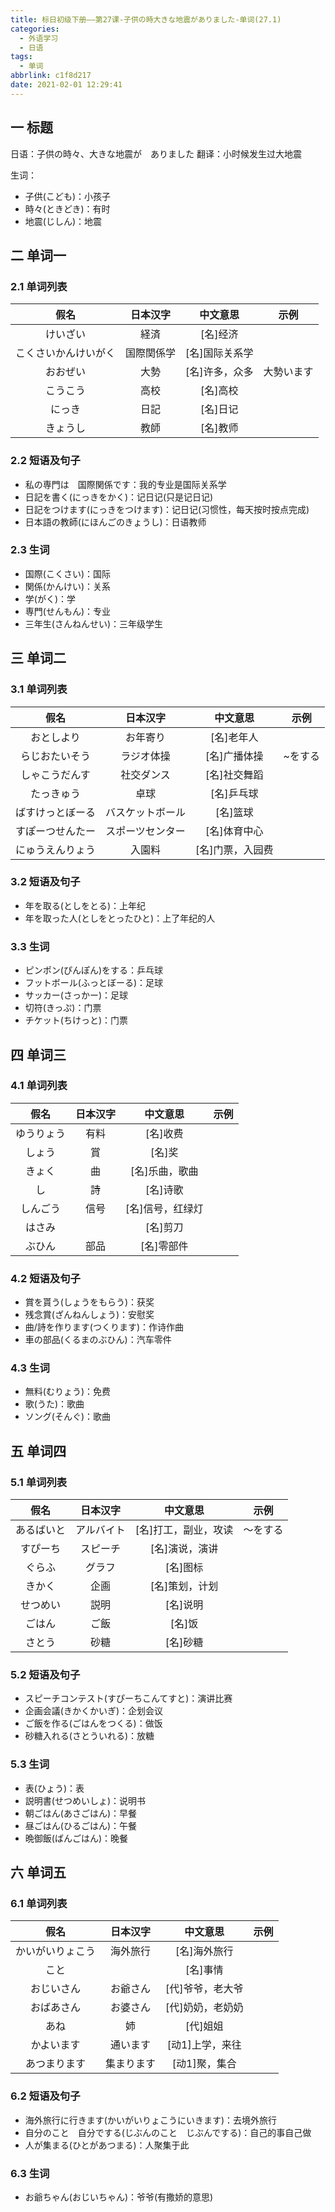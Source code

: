 ```yaml
---
title: 标日初级下册——第27课-子供の時大きな地震がありました-单词(27.1)
categories:
  - 外语学习
  - 日语
tags:
  - 单词
abbrlink: c1f8d217
date: 2021-02-01 12:29:41
---
```

## 一 标题

日语：子供の時々、大きな地震が　ありました
翻译：小时候发生过大地震
<!--more-->
生词：

* 子供(こども)：小孩子
* 時々(ときどき)：有时
* 地震(じしん)：地震

## 二 单词一

### 2.1 单词列表

|       **假名**       | **日本汉字** |  **中文意思**  |  **示例**  |
| :------------------: | :----------: | :------------: | :--------: |
|       けいざい       |     経済     |    [名]经济    |            |
| こくさいかんけいがく |  国際関係学  | [名]国际关系学 |            |
|       おおぜい       |     大勢     | [名]许多，众多 | 大勢います |
|       こうこう       |     高校     |    [名]高校    |            |
|        にっき        |     日記     |    [名]日记    |            |
|       きょうし       |     教師     |    [名]教师    |            |

### 2.2 短语及句子

* 私の専門は　国際関係です：我的专业是国际关系学
* 日記を書く(にっきをかく)：记日记(只是记日记)
* 日記をつけます(にっきをつけます)：记日记(习惯性，每天按时按点完成)
* 日本語の教師(にほんごのきょうし)：日语教师

### 2.3 生词

* 国際(こくさい)：国际
* 関係(かんけい)：关系
* 学(がく)：学
* 専門(せんもん)：专业
* 三年生(さんねんせい)：三年级学生

## 三 单词二

### 3.1 单词列表

|     **假名**     |   **日本汉字**   |   **中文意思**   | **示例** |
| :--------------: | :--------------: | :--------------: | :------: |
|    おとしより    |     お年寄り     |    [名]老年人    |          |
|  らじおたいそう  |    ラジオ体操    |   [名]广播体操   | ~をする  |
|  しゃこうだんす  |    社交ダンス    |   [名]社交舞蹈   |          |
|    たっきゅう    |       卓球       |    [名]乒乓球    |          |
| ばすけっとぼーる | バスケットボール |     [名]篮球     |          |
| すぽーつせんたー | スポーツセンター |   [名]体育中心   |          |
| にゅうえんりょう |      入園料      | [名]门票，入园费 |          |

### 3.2 短语及句子

* 年を取る(としをとる)：上年纪
* 年を取った人(としをとったひと)：上了年纪的人

### 3.3 生词

* ピンポン(ぴんぽん)をする：乒乓球
* フットボール(ふっとぼーる)：足球
* サッカー(さっかー)：足球
* 切符(きっぷ)：门票
* チケット(ちけっと)：门票

## 四 单词三

### 4.1  单词列表

|  **假名**  | **日本汉字** |   **中文意思**   | **示例** |
| :--------: | :----------: | :--------------: | :------: |
| ゆうりょう |     有料     |     [名]收费     |          |
|   しょう   |      賞      |      [名]奖      |          |
|   きょく   |      曲      |  [名]乐曲，歌曲  |          |
|     し     |      詩      |     [名]诗歌     |          |
|  しんごう  |     信号     | [名]信号，红绿灯 |          |
|   はさみ   |              |     [名]剪刀     |          |
|   ぶひん   |     部品     |    [名]零部件    |          |

### 4.2 短语及句子

* 賞を貰う(しょうをもらう)：获奖
* 残念賞(ざんねんしょう)：安慰奖
* 曲/詩を作ります(つくります)：作诗作曲
* 車の部品(くるまのぶひん)：汽车零件

### 4.3 生词

* 無料(むりょう)：免费
* 歌(うた)：歌曲
* ソング(そんぐ)：歌曲

## 五 单词四

### 5.1 单词列表

|  **假名**  | **日本汉字** |     **中文意思**     | **示例** |
| :--------: | :----------: | :------------------: | :------: |
| あるばいと |  アルバイト  | [名]打工，副业，攻读 | ～をする |
|  すぴーち  |   スピーチ   |    [名]演说，演讲    |          |
|   ぐらふ   |    グラフ    |       [名]图标       |          |
|   きかく   |     企画     |    [名]策划，计划    |          |
|  せつめい  |     説明     |       [名]说明       |          |
|   ごはん   |     ご飯     |        [名]饭        |          |
|   さとう   |     砂糖     |       [名]砂糖       |          |

### 5.2 短语及句子

* スピーチコンテスト(すぴーちこんてすと)：演讲比赛
* 企画会議(きかくかいぎ)：企划会议
* ご飯を作る(ごはんをつくる)：做饭
* 砂糖入れる(さとういれる)：放糖

### 5.3 生词

* 表(ひょう)：表
* 説明書(せつめいしょ)：说明书
* 朝ごはん(あさごはん)：早餐
* 昼ごはん(ひるごはん)：午餐
* 晩御飯(ばんごはん)：晚餐

## 六 单词五

### 6.1 单词列表

|     **假名**     | **日本汉字** |   **中文意思**   | **示例** |
| :--------------: | :----------: | :--------------: | :------: |
| かいがいりょこう |   海外旅行   |   [名]海外旅行   |          |
|       こと       |              |     [名]事情     |          |
|    おじいさん    |   お爺さん   | [代]爷爷，老大爷 |          |
|    おばあさん    |   お婆さん   | [代]奶奶，老奶奶 |          |
|       あね       |      姉      |     [代]姐姐     |          |
|    かよいます    |   通います   | [动1]上学，来往  |          |
|   あつまります   |  集まります  |  [动1]聚，集合   |          |

### 6.2 短语及句子

* 海外旅行に行きます(かいがいりょこうにいきます)：去境外旅行
* 自分のこと　自分でする(じぶんのこと　じぶんでする)：自己的事自己做
* 人が集まる(ひとがあつまる)：人聚集于此

### 6.3 生词

* お爺ちゃん(おじいちゃん)：爷爷(有撒娇的意思)


